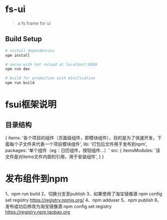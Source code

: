 # fs-ui

> a fs frame for ui

## Build Setup

``` bash
# install dependencies
npm install

# serve with hot reload at localhost:8080
npm run dev

# build for production with minification
npm run build
```
# fsui框架说明
## 目录结构
{
    items: '各个项目的组件（页面级组件，即模块组件），目的是为了快速开发，下面每个子文件夹代表一个项目模块组件',
    lib: '打包后文件用于发布到npm',
    packages: '单个组件（eg：日历组件，按钮组件...）'
    src: {
        itemsModules: '该文件是对items文件内部的引用，用于安装组件',
    }
}

# 发布组件到npm
1、npm run build
2、切换分支至publish
3、如果使用了淘宝镜像源 npm config set registry https://registry.npmjs.org/
4、npm adduser
5、npm publish
6、发布成功后修改为淘宝镜像源 npm config set registry https://registry.npm.taobao.org